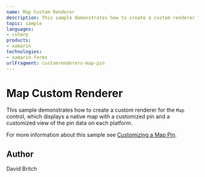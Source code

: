 ```yaml
---
name: Map Custom Renderer
description: This sample demonstrates how to create a custom renderer for the `Map` control, which displays a native map with a customized pin and a customized ...
topic: sample
languages:
- csharp
products:
- xamarin
technologies:
- xamarin-forms
urlFragment: customrenderers-map-pin
---
```

Map Custom Renderer
===================

This sample demonstrates how to create a custom renderer for the `Map` control, which displays a native map with a customized pin and a customized view of the pin data on each platform.

For more information about this sample see [Customizing a Map Pin](http://developer.xamarin.com/guides/xamarin-forms/custom-renderer/map/customized-pin/).

Author
------

David Britch
